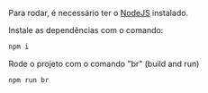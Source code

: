 Para rodar, é necessário ter o [NodeJS](https://nodejs.org/) instalado.

Instale as dependências com o comando:
```bash
npm i
```

Rode o projeto com o comando "br" (build and run)
```bash
npm run br
```
